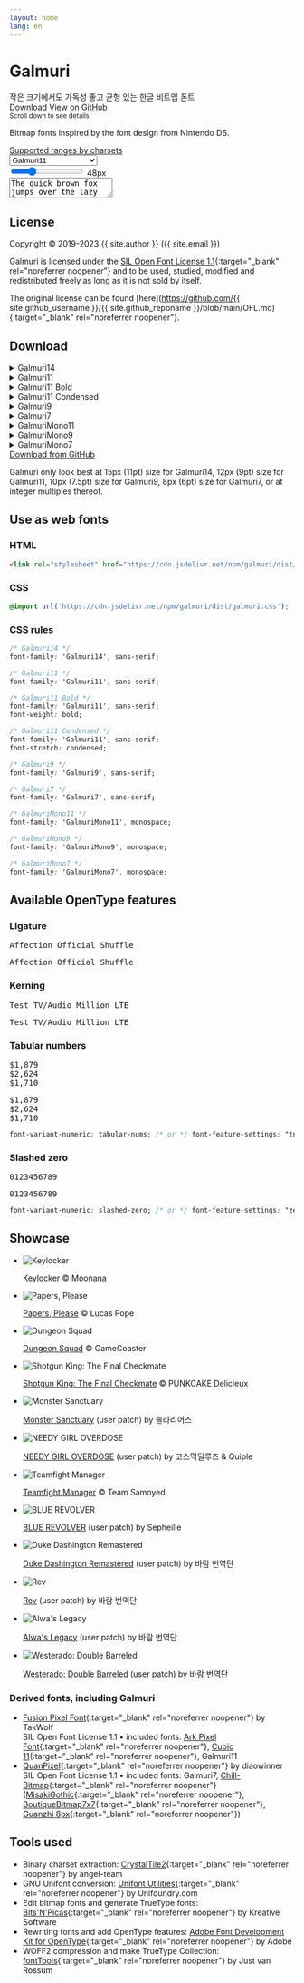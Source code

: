 ```yaml
---
layout: home
lang: en
---
```


<div id="title">
  <h1>Galmuri</h1>
  <div class="sub">
    <span>작은 크기에서도</span>
    <span>가독성 좋고 균형 있는</span>
    <span>한글 비트맵 폰트</span>
  </div>
  <div class="btns">
    <a class="btn" href="#download">Download</a>
    <a class="btn" href="https://github.com/{{ site.github_username }}/{{ site.github_reponame }}" target="_blank" rel="noreferrer noopener">View on GitHub</a>
  </div>
  <small>Scroll down to see details</small>
</div>

Bitmap fonts inspired by the font design from Nintendo DS.

<div class="btns">
  <!--a class="btn" href="./glyphs">문자 미리보기</a-->
  <a class="btn" href="./charsets">Supported ranges by charsets</a>
  <!--a class="btn" href="./diff">주요 변경점</a-->
</div>

<div id="test-control">
  <select id="test-family">
    <option value="g14">Galmuri14</option>
    <option value="g11" selected>Galmuri11</option>
    <option value="g11b">Galmuri11 Bold</option>
    <option value="g11c">Galmuri11 Condensed</option>
    <option value="g9">Galmuri9</option>
    <option value="g7">Galmuri7</option>
    <option value="gm11">GalmuriMono11</option>
    <option value="gm9">GalmuriMono9</option>
    <option value="gm7">GalmuriMono7</option>
  </select>
  <div>
    <input type="range" id="test-size" min="8" max="160" value="48">
    <span id="test-size-indicator">48px</span>
  </div>
</div>

<textarea id="test">The quick brown fox jumps over the lazy dog.</textarea>

## License

Copyright &copy; 2019-2023 {{ site.author }} ({{ site.email }})

Galmuri is licensed under the [SIL Open Font License 1.1](https://scripts.sil.org/OFL){:target="_blank" rel="noreferrer noopener"} and to be used, studied, modified and redistributed freely as long as it is not sold by itself.

The original license can be found [here](https://github.com/{{ site.github_username }}/{{ site.github_reponame }}/blob/main/OFL.md){:target="_blank" rel="noreferrer noopener"}.

## Download

<details>
  <summary>Galmuri14</summary>
  <div class="btns">
    <a download class="btn" href="https://cdn.jsdelivr.net/npm/galmuri/dist/Galmuri14.ttf">TTF</a>
    <a download class="btn" href="https://cdn.jsdelivr.net/npm/galmuri/dist/Galmuri14.woff2">WOFF2</a>
    <a download class="btn" href="https://cdn.jsdelivr.net/npm/galmuri/dist/Galmuri14.bdf">BDF</a>
  </div>
</details>
<details>
  <summary>Galmuri11</summary>
  <div class="btns">
    <a download class="btn" href="https://cdn.jsdelivr.net/npm/galmuri/dist/Galmuri11.ttf">TTF</a>
    <a download class="btn" href="https://cdn.jsdelivr.net/npm/galmuri/dist/Galmuri11.woff2">WOFF2</a>
    <a download class="btn" href="https://cdn.jsdelivr.net/npm/galmuri/dist/Galmuri11.bdf">BDF</a>
  </div>
</details>
<details>
  <summary>Galmuri11 Bold</summary>
  <div class="btns">
    <a download class="btn" href="https://cdn.jsdelivr.net/npm/galmuri/dist/Galmuri11-Bold.ttf">TTF</a>
    <a download class="btn" href="https://cdn.jsdelivr.net/npm/galmuri/dist/Galmuri11-Bold.woff2">WOFF2</a>
    <a download class="btn" href="https://cdn.jsdelivr.net/npm/galmuri/dist/Galmuri11-Bold.bdf">BDF</a>
  </div>
</details>
<details>
  <summary>Galmuri11 Condensed</summary>
  <div class="btns">
    <a download class="btn" href="https://cdn.jsdelivr.net/npm/galmuri/dist/Galmuri11-Condensed.ttf">TTF</a>
    <a download class="btn" href="https://cdn.jsdelivr.net/npm/galmuri/dist/Galmuri11-Condensed.woff2">WOFF2</a>
    <a download class="btn" href="https://cdn.jsdelivr.net/npm/galmuri/dist/Galmuri11-Condensed.bdf">BDF</a>
  </div>
</details>
<details>
  <summary>Galmuri9</summary>
  <div class="btns">
    <a download class="btn" href="https://cdn.jsdelivr.net/npm/galmuri/dist/Galmuri9.ttf">TTF</a>
    <a download class="btn" href="https://cdn.jsdelivr.net/npm/galmuri/dist/Galmuri9.woff2">WOFF2</a>
    <a download class="btn" href="https://cdn.jsdelivr.net/npm/galmuri/dist/Galmuri9.bdf">BDF</a>
  </div>
</details>
<details>
  <summary>Galmuri7</summary>
  <div class="btns">
    <a download class="btn" href="https://cdn.jsdelivr.net/npm/galmuri/dist/Galmuri7.ttf">TTF</a>
    <a download class="btn" href="https://cdn.jsdelivr.net/npm/galmuri/dist/Galmuri7.woff2">WOFF2</a>
    <a download class="btn" href="https://cdn.jsdelivr.net/npm/galmuri/dist/Galmuri7.bdf">BDF</a>
  </div>
</details>
<details>
  <summary>GalmuriMono11</summary>
  <div class="btns">
    <a download class="btn" href="https://cdn.jsdelivr.net/npm/galmuri/dist/GalmuriMono11.ttf">TTF</a>
    <a download class="btn" href="https://cdn.jsdelivr.net/npm/galmuri/dist/GalmuriMono11.woff2">WOFF2</a>
    <a download class="btn" href="https://cdn.jsdelivr.net/npm/galmuri/dist/GalmuriMono11.bdf">BDF</a>
  </div>
</details>
<details>
  <summary>GalmuriMono9</summary>
  <div class="btns">
    <a download class="btn" href="https://cdn.jsdelivr.net/npm/galmuri/dist/GalmuriMono9.ttf">TTF</a>
    <a download class="btn" href="https://cdn.jsdelivr.net/npm/galmuri/dist/GalmuriMono9.woff2">WOFF2</a>
    <a download class="btn" href="https://cdn.jsdelivr.net/npm/galmuri/dist/GalmuriMono9.bdf">BDF</a>
  </div>
</details>
<details>
  <summary>GalmuriMono7</summary>
  <div class="btns">
    <a download class="btn" href="https://cdn.jsdelivr.net/npm/galmuri/dist/GalmuriMono7.ttf">TTF</a>
    <a download class="btn" href="https://cdn.jsdelivr.net/npm/galmuri/dist/GalmuriMono7.woff2">WOFF2</a>
    <a download class="btn" href="https://cdn.jsdelivr.net/npm/galmuri/dist/GalmuriMono7.bdf">BDF</a>
  </div>
</details>

<div class="btns">
  <a class="btn" href="https://github.com/{{ site.github_username }}/{{ site.github_reponame }}/releases/latest" target="_blank" rel="noreferrer noopener">Download from GitHub</a>
</div>

Galmuri only look best at 15px (11pt) size for Galmuri14, 12px (9pt) size for Galmuri11, 10px (7.5pt) size for Galmuri9, 8px (6pt) size for Galmuri7, or at integer multiples thereof.

## Use as web fonts

### HTML

```html
<link rel="stylesheet" href="https://cdn.jsdelivr.net/npm/galmuri/dist/galmuri.css">
```

### CSS

```css
@import url('https://cdn.jsdelivr.net/npm/galmuri/dist/galmuri.css');
```

### CSS rules

```css
/* Galmuri14 */
font-family: 'Galmuri14', sans-serif;

/* Galmuri11 */
font-family: 'Galmuri11', sans-serif;

/* Galmuri11 Bold */
font-family: 'Galmuri11', sans-serif;
font-weight: bold;

/* Galmuri11 Condensed */
font-family: 'Galmuri11', sans-serif;
font-stretch: condensed;

/* Galmuri9 */
font-family: 'Galmuri9', sans-serif;

/* Galmuri7 */
font-family: 'Galmuri7', sans-serif;

/* GalmuriMono11 */
font-family: 'GalmuriMono11', monospace;

/* GalmuriMono9 */
font-family: 'GalmuriMono9', monospace;

/* GalmuriMono7 */
font-family: 'GalmuriMono7', monospace;
```

## Available OpenType features

### Ligature

<div class="fea liga">
  <pre>Affection Official Shuffle</pre>
  <pre>A<span>ff</span>ection O<span>ffi</span>cial Shu<span>ffl</span>e</pre>
</div>

### Kerning

<div class="fea kern">
  <pre>Test TV/Audio Million LTE</pre>
  <pre><span>Te</span>st T<span>V/A</span>udio M<span>illi</span>on <span>LT</span>E</pre>
</div>

### Tabular numbers

<div class="fea tnum">
  <pre>$1,879<br>$2,624<br>$1,710</pre>
  <pre>$<span>1,879</span><br>$<span>2,624</span><br>$<span>1,710</span></pre>
</div>

```css
font-variant-numeric: tabular-nums; /* or */ font-feature-settings: "tnum" 1;
```

### Slashed zero

<div class="fea zero">
  <pre>0123456789</pre>
  <pre><span>0</span>123456789</pre>
</div>

```css
font-variant-numeric: slashed-zero; /* or */ font-feature-settings: "zero" 1;
```

## Showcase

<section class="splide" aria-label="Splide Basic HTML Example">
  <div class="splide__track">
		<ul class="splide__list">
			<li class="splide__slide">
        <img src="/assets/showcase/not-yet.png" alt="Keylocker">
        <p><a href="https://store.steampowered.com/app/1325040" target="_blank" rel="noreferrer noopener">Keylocker</a> &copy; Moonana</p>
      </li>
			<li class="splide__slide">
        <img src="/assets/showcase/221127.png" alt="Papers, Please">
        <p><a href="https://store.steampowered.com/app/239030" target="_blank" rel="noreferrer noopener">Papers, Please</a> &copy; Lucas Pope</p>
      </li>
			<li class="splide__slide">
        <img src="/assets/showcase/221006.png" alt="Dungeon Squad">
        <p><a href="https://apps.apple.com/kr/app/dungeonsquad/id1642733080" target="_blank" rel="noreferrer noopener">Dungeon Squad</a> &copy; GameCoaster</p>
      </li>
			<li class="splide__slide">
        <img src="/assets/showcase/220621.jpg" alt="Shotgun King: The Final Checkmate">
        <p><a href="https://store.steampowered.com/app/1972440" target="_blank" rel="noreferrer noopener">Shotgun King: The Final Checkmate</a> &copy; PUNKCAKE Delicieux</p>
      </li>
			<li class="splide__slide">
        <img src="/assets/showcase/220507.png" alt="Monster Sanctuary">
        <p><a href="https://blog.naver.com/ansewo/222702695752" target="_blank" rel="noreferrer noopener">Monster Sanctuary</a> (user patch) by 솔라리어스</p>
      </li>
			<li class="splide__slide">
        <img src="/assets/showcase/220220.jpg" alt="NEEDY GIRL OVERDOSE">
        <p><a href="https://cosmicdeluge.tistory.com/5" target="_blank" rel="noreferrer noopener">NEEDY GIRL OVERDOSE</a> (user patch) by 코스믹딜루즈 & Quiple</p>
      </li>
			<li class="splide__slide">
        <img src="/assets/showcase/210302.jpg" alt="Teamfight Manager">
        <p><a href="https://store.steampowered.com/app/1372810" target="_blank" rel="noreferrer noopener">Teamfight Manager</a> &copy; Team Samoyed</p>
      </li>
			<li class="splide__slide">
        <img src="/assets/showcase/210223.jpg" alt="BLUE REVOLVER">
        <p><a href="https://steamcommunity.com/sharedfiles/filedetails/?id=2405396574" target="_blank" rel="noreferrer noopener">BLUE REVOLVER</a> (user patch) by Sepheille</p>
      </li>
			<li class="splide__slide">
        <img src="/assets/showcase/210105.jpg" alt="Duke Dashington Remastered">
        <p><a href="https://blog.naver.com/bleach1491/222196942354" target="_blank" rel="noreferrer noopener">Duke Dashington Remastered</a> (user patch) by 바람 번역단</p>
      </li>
			<li class="splide__slide">
        <img src="/assets/showcase/201221.jpg" alt="Rev">
        <p><a href="https://blog.naver.com/bleach1491/222180900832" target="_blank" rel="noreferrer noopener">Rev</a> (user patch) by 바람 번역단</p>
      </li>
			<li class="splide__slide">
        <img src="/assets/showcase/200622.jpg" alt="Alwa's Legacy">
        <p><a href="https://blog.naver.com/bleach1491/222008221688" target="_blank" rel="noreferrer noopener">Alwa's Legacy</a> (user patch) by 바람 번역단</p>
      </li>
			<li class="splide__slide">
        <img src="/assets/showcase/200223.png" alt="Westerado: Double Barreled">
        <p><a href="https://blog.naver.com/bleach1491/221820971383" target="_blank" rel="noreferrer noopener">Westerado: Double Barreled</a> (user patch) by 바람 번역단</p>
      </li>
		</ul>
  </div>
</section>

### Derived fonts, including Galmuri

* [Fusion Pixel Font](https://github.com/TakWolf/fusion-pixel-font){:target="_blank" rel="noreferrer noopener"} by TakWolf  
  SIL Open Font License 1.1 • included fonts: [Ark Pixel Font](https://github.com/TakWolf/ark-pixel-font){:target="_blank" rel="noreferrer noopener"}, [Cubic 11](https://github.com/ACh-K/Cubic-11){:target="_blank" rel="noreferrer noopener"}, Galmuri11
* [QuanPixel](https://diaowinner.itch.io/galmuri-extended){:target="_blank" rel="noreferrer noopener"} by diaowinner  
  SIL Open Font License 1.1 • included fonts: Galmuri7, [Chill-Bitmap](https://github.com/Warren2060/Chill-Bitmap){:target="_blank" rel="noreferrer noopener"} ([MisakiGothic](https://littlelimit.net/misaki.htm){:target="_blank" rel="noreferrer noopener"}, [BoutiqueBitmap7x7](https://github.com/scott0107000/BoutiqueBitmap7x7){:target="_blank" rel="noreferrer noopener"}, [Guanzhi 8px](https://bbs.themex.net/showthread.php?t=16850810){:target="_blank" rel="noreferrer noopener"})

## Tools used

* Binary charset extraction: [CrystalTile2](https://www.romhacking.net/utilities/818/){:target="_blank" rel="noreferrer noopener"} by angel-team
* GNU Unifont conversion: [Unifont Utilities](http://unifoundry.com/unifont/unifont-utilities.html){:target="_blank" rel="noreferrer noopener"} by Unifoundry.com
* Edit bitmap fonts and generate TrueType fonts: [Bits'N'Picas](https://github.com/kreativekorp/bitsnpicas){:target="_blank" rel="noreferrer noopener"} by Kreative Software
* Rewriting fonts and add OpenType features: [Adobe Font Development Kit for OpenType](https://github.com/adobe-type-tools/afdko){:target="_blank" rel="noreferrer noopener"} by Adobe
* WOFF2 compression and make TrueType Collection: [fontTools](https://github.com/fonttools/fonttools){:target="_blank" rel="noreferrer noopener"} by Just van Rossum
